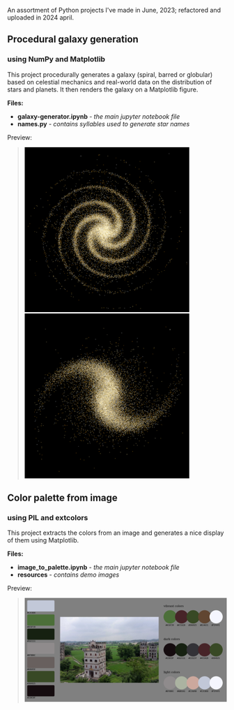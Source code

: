 
An assortment of Python projects I've made in June, 2023; refactored and uploaded in 2024 april.

## Procedural galaxy generation
### using NumPy and Matplotlib

This project procedurally generates a galaxy (spiral, barred or globular) based on celestial mechanics and real-world data on the distribution of stars and planets. It then renders the galaxy on a Matplotlib figure.

**Files:**
- **galaxy-generator.ipynb** - *the main jupyter notebook file*
- **names.py** - *contains syllables used to generate star names*

Preview:  
> ![Spiral galaxy](https://github.com/schavi/python-projects-showcase/blob/main/galaxy-generator/showcase-spiral-4arms.png) ![Barred galaxy](https://github.com/schavi/python-projects-showcase/blob/main/galaxy-generator/showcase-barred.png)

## Color palette from image
### using PIL and extcolors

This project extracts the colors from an image and generates a nice display of them using Matplotlib.

**Files:**
- **image_to_palette.ipynb** - *the main jupyter notebook file*
- **resources** - *contains demo images*

Preview:
> ![Image to Palette example](https://github.com/schavi/python-projects-showcase/blob/main/image-to-palette/showcase-output.png)
